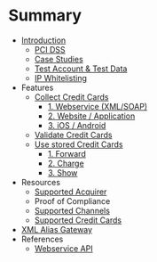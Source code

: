 # Summary

* [Introduction](README.md)
   * [PCI DSS](pci_dss.md)
   * [Case Studies](sample_business_cases.md)
   * [Test Account & Test Data](live_mode-test.md)
   * [IP Whitelisting](ip_whitelisting.md)
* Features
   * [Collect Credit Cards](collect_payment_data.md)
       * [1. Webservice (XML/SOAP)](webservice.md)
       * [2. Website / Application](website-application.md)
       * [3. iOS / Android](mobile-app.md)
   * [Validate Credit Cards](validate.md)
   * [Use stored Credit Cards](utilize.md)
       * [1. Forward](forward.md)
       * [2. Charge](charge.md)
       * [3. Show](show.md)
* Resources
   * [Supported Acquirer](supported_acquirer.md)
   * Proof of Compliance
   * [Supported Channels](supported_channels.md)
   * [Supported Credit Cards](supported_credit_cards.md)
* [XML Alias Gateway](xml_alias_gateway.md)
* References
   * [Webservice API](webservice_api.md)

